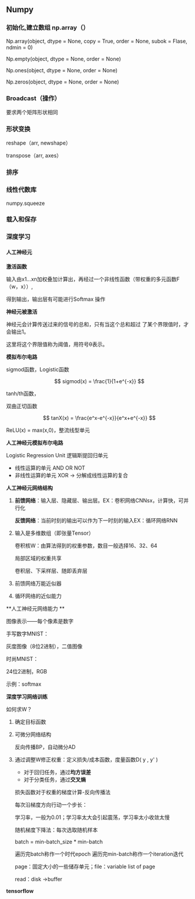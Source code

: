 ## Numpy

### 初始化,建立数组 np.array（）



Np.array(object, dtype = None, copy = True, order = None, subok = Flase, ndmin = 0)



Np.empty(object, dtype = None, order = None)



Np.ones(object, dtype = None, order = None)



Np.zeros(object, dtype = None, order = None)



### Broadcast（操作）

要求两个矩阵形状相同

### 形状变换

reshape（arr, newshape）

transpose（arr, axes）

### 排序

### 线性代数库

numpy.squeeze

### 载入和保存



### 深度学习

#### 人工神经元

**激活函数**

输入由x1...xn加权叠加计算出，再经过一个非线性函数（带权重的多元函数F（w，x））, 

得到输出，输出层有可能进行Softmax 操作



**神经元被激活**

神经元会计算传送过来的信号的总和，只有当这个总和超过 了某个界限值时，才会输出1。

这里将这个界限值称为阈值，用符号θ表示。



**模拟布尔电路**

sigmod函数，Logistic函数

 $$ sigmod(x) = \frac{1}{1+e^{-x}} $$ 

tanh/th函数，

双曲正切函数

 $$ tanX(x) = \frac{e^x-e^{-x}}{e^x+e^{-x}} $$ 

ReLU(x) = max(x,0)，整流线型单元



**人工神经元模拟布尔电路**

Logistic Regression Unit 逻辑斯提回归单元

- 线性运算的单元 AND OR NOT
- 非线性运算的单元 XOR -> 分解成线性运算的复合



**人工神经元网络结构**

1. **前馈网络**：输入层、隐藏层、输出层。EX：卷积网络CNNsx，计算快，可并行化

   **反馈网络**：当前时刻的输出可以作为下一时刻的输入EX：循环网络RNN

2. 输入是多维数组（即张量Tensor）

   卷积核W：由算法得到的权重参数，数目一般选择16、32、64

   局部区域的权重共享

   卷积层、下采样层、随即丢弃层

3. 前馈网络万能近似器

4. 循环网络的近似能力



**人工神经元网络能力 **

图像表示——每个像素是数字

手写数字MNIST：

灰度图像（8位2进制），二值图像

时尚MNIST：

24位2进制，RGB

示例：softmax



**深度学习网络训练**

如何求W？

1. 确定目标函数

2. 可微分网络结构

   反向传播BP，自动微分AD

3. 通过调整W修正权重：定义损失/成本函数，度量函数D( y , y' )

   - 对于回归任务，通过**均方误差**
   - 对于分类任务，通过**交叉熵**

   损失函数对于权重的梯度计算-反向传播法

   每次沿梯度方向行动一个步长：

   学习率，一般为0.01；学习率太大会引起震荡，学习率太小收敛太慢

   随机梯度下降法：每次选取随机样本

   batch = min-batch_size * min-batch

   遍历完batch称作一个时代epoch  遍历完min-batch称作一个iteration迭代

   page：固定大小的一些储存单元；file：variable list of page

   read：disk $\rightarrow$buffer



**tensorflow**